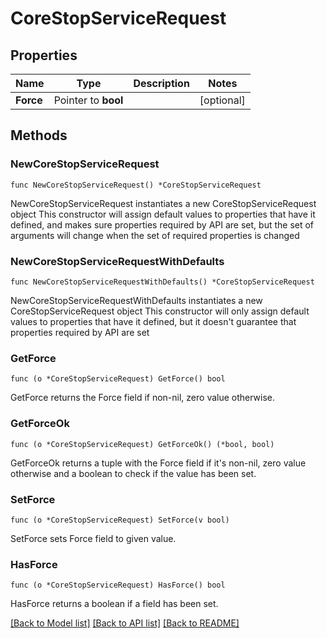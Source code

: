 # CoreStopServiceRequest

## Properties

Name | Type | Description | Notes
------------ | ------------- | ------------- | -------------
**Force** | Pointer to **bool** |  | [optional] 

## Methods

### NewCoreStopServiceRequest

`func NewCoreStopServiceRequest() *CoreStopServiceRequest`

NewCoreStopServiceRequest instantiates a new CoreStopServiceRequest object
This constructor will assign default values to properties that have it defined,
and makes sure properties required by API are set, but the set of arguments
will change when the set of required properties is changed

### NewCoreStopServiceRequestWithDefaults

`func NewCoreStopServiceRequestWithDefaults() *CoreStopServiceRequest`

NewCoreStopServiceRequestWithDefaults instantiates a new CoreStopServiceRequest object
This constructor will only assign default values to properties that have it defined,
but it doesn't guarantee that properties required by API are set

### GetForce

`func (o *CoreStopServiceRequest) GetForce() bool`

GetForce returns the Force field if non-nil, zero value otherwise.

### GetForceOk

`func (o *CoreStopServiceRequest) GetForceOk() (*bool, bool)`

GetForceOk returns a tuple with the Force field if it's non-nil, zero value otherwise
and a boolean to check if the value has been set.

### SetForce

`func (o *CoreStopServiceRequest) SetForce(v bool)`

SetForce sets Force field to given value.

### HasForce

`func (o *CoreStopServiceRequest) HasForce() bool`

HasForce returns a boolean if a field has been set.


[[Back to Model list]](../README.md#documentation-for-models) [[Back to API list]](../README.md#documentation-for-api-endpoints) [[Back to README]](../README.md)


